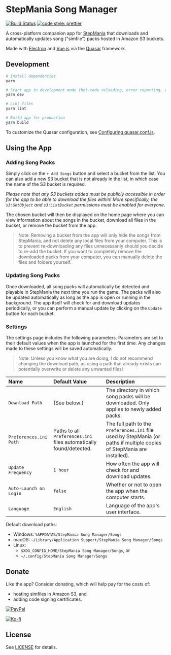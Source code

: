 # StepMania Song Manager

[![Build Status](https://travis-ci.com/edward-ly/stepmania-song-manager.svg?token=k4pB9yRruTswjTJnoxLt&branch=master)](https://travis-ci.com/edward-ly/stepmania-song-manager)
[![code style: prettier](https://img.shields.io/badge/code_style-prettier-ff69b4.svg)](https://github.com/prettier/prettier)

A cross-platform companion app for [StepMania](https://github.com/stepmania/stepmania) that downloads and automatically updates song ("simfile") packs hosted in Amazon S3 buckets.

Made with [Electron](https://www.electronjs.org/) and [Vue.js](https://vuejs.org/) via the [Quasar](https://quasar.dev/) framework.

## Development

```bash
# Install dependencies
yarn

# Start app in development mode (hot-code reloading, error reporting, etc.)
yarn dev

# Lint files
yarn lint

# Build app for production
yarn build
```

To customize the Quasar configuration, see [Configuring quasar.conf.js](https://quasar.dev/quasar-cli/quasar-conf-js).

## Using the App

### Adding Song Packs

Simply click on the `+ Add Songs` button and select a bucket from the list.
You can also add a new S3 bucket that is not already in the list, in which case the name of the S3 bucket is required.

*Please note that any S3 buckets added must be publicly accessible in order for the app to be able to download the files within!*
*More specifically, the `s3:GetObject` and `s3:ListBucket` permissions must be enabled for everyone.*

The chosen bucket will then be displayed on the home page where you can view information about the songs in the bucket, download all files in the bucket, or remove the bucket from the app.

> Note: Removing a bucket from the app will only hide the songs from StepMania, and not delete any local files from your computer.
  This is to prevent re-downloading any files unnecessarily should you decide to re-add the bucket.
  If you want to completely remove the downloaded packs from your computer, you can manually delete the files and folders yourself.

### Updating Song Packs

Once downloaded, all song packs will automatically be detected and playable in StepMania the next time you run the game.
The packs will also be updated automatically as long as the app is open or running in the background.
The app itself will check for and download updates periodically, or you can perform a manual update by clicking on the `Update` button for each bucket.

### Settings

The settings page includes the following parameters.
Parameters are set to their default values when the app is launched for the first time.
Any changes made to these settings will be saved automatically.

> Note: Unless you know what you are doing, I do not recommend changing the download path, as using a path that already exists can potentially overwrite or delete any unwanted files!

| Name | Default Value | Description |
| :- | :- | :- |
| `Download Path` | (See below.) | The directory in which song packs will be downloaded. Only applies to newly added packs. |
| `Preferences.ini Path` | Paths to all `Preferences.ini` files automatically found/detected. | The full path to the `Preferences.ini` file used by StepMania (or paths if multiple copies of StepMania are installed). |
| `Update Frequency` | `1 hour` | How often the app will check for and download updates. |
| `Auto-Launch on Login` | `false` | Whether or not to open the app when the computer starts. |
| `Language` | `English` | Language of the app's user interface. |

Default download paths:

-   Windows: `%APPDATA%/StepMania Song Manager/Songs`
-   macOS: `~/Library/Application Support/StepMania Song Manager/Songs`
-   Linux:
    -   `$XDG_CONFIG_HOME/StepMania Song Manager/Songs`, or
    -   `~/.config/StepMania Song Manager/Songs`

## Donate

Like the app?
Consider donating, which will help pay for the costs of:

- hosting simfiles in Amazon S3, and
- adding code signing certificates.

[![PayPal](https://www.paypalobjects.com/en_US/i/btn/btn_donateCC_LG.gif)](https://www.paypal.com/donate?hosted_button_id=R3F883NUQFLP2)

[![Ko-fi](https://ko-fi.com/img/githubbutton_sm.svg)](https://ko-fi.com/Z8Z42UJNY)

## License

See [LICENSE](./LICENSE) for details.

